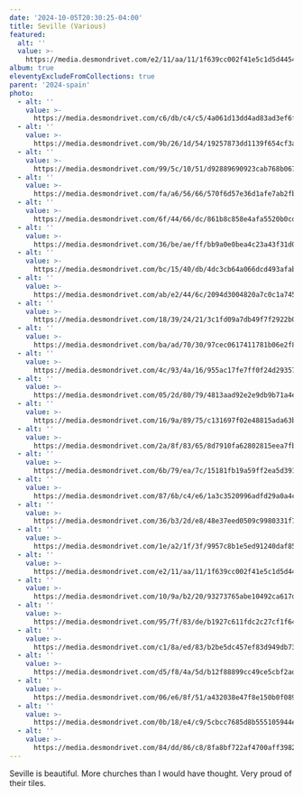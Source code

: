 ```yaml
---
date: '2024-10-05T20:30:25-04:00'
title: Seville (Various)
featured:
  alt: ''
  value: >-
    https://media.desmondrivet.com/e2/11/aa/11/1f639cc002f41e5c1d5d4454ea0e9034a3b987a4314ed440315b7db0.jpg
album: true
eleventyExcludeFromCollections: true
parent: '2024-spain'
photo:
  - alt: ''
    value: >-
      https://media.desmondrivet.com/c6/db/c4/c5/4a061d13dd4ad83ad3ef6f07312c289c9bd33a1db73bebaf68cd1c18.jpg
  - alt: ''
    value: >-
      https://media.desmondrivet.com/9b/26/1d/54/19257873dd1139f654cf3a78d371d17cba61581f3c1aea6e692ddab1.jpg
  - alt: ''
    value: >-
      https://media.desmondrivet.com/99/5c/10/51/d92889690923cab768b067929bf819718c52654cad59156c28a78004.jpg
  - alt: ''
    value: >-
      https://media.desmondrivet.com/fa/a6/56/66/570f6d57e36d1afe7ab2fb015430e36c86c2812428340b91eed6c313.jpg
  - alt: ''
    value: >-
      https://media.desmondrivet.com/6f/44/66/dc/861b8c858e4afa5520b0cd35bd5f4788fb09e5ebe7a0662a74eba330.jpg
  - alt: ''
    value: >-
      https://media.desmondrivet.com/36/be/ae/ff/bb9a0e0bea4c23a43f31d02bf334fc19afd16760b453a883f19b9b4c.jpg
  - alt: ''
    value: >-
      https://media.desmondrivet.com/bc/15/40/db/4dc3cb64a066dcd493afabf5f9ed55e2bd3efb23310d91613dfdf416.jpg
  - alt: ''
    value: >-
      https://media.desmondrivet.com/ab/e2/44/6c/2094d3004820a7c0c1a7457890335db2b97df9730ae9ee34c3a86b1c.jpg
  - alt: ''
    value: >-
      https://media.desmondrivet.com/18/39/24/21/3c1fd09a7db49f7f2922b066bc562473520b410229223eb39a3254bc.jpg
  - alt: ''
    value: >-
      https://media.desmondrivet.com/ba/ad/70/30/97cec0617411781b06e2f83770fcd62e64b68e0dcb721a7dc66ecc3c.jpg
  - alt: ''
    value: >-
      https://media.desmondrivet.com/4c/93/4a/16/955ac17fe7ff0f24d29357533a2ff124a93cae3c5cadc4c165e53fa7.jpg
  - alt: ''
    value: >-
      https://media.desmondrivet.com/05/2d/80/79/4813aad92e2e9db9b71a4e50b674b9a87168f8cfa292f9c57a1c06f7.jpg
  - alt: ''
    value: >-
      https://media.desmondrivet.com/16/9a/89/75/c131697f02e48815ada63b6b2e34657173287e523dfbda90b9d0121d.jpg
  - alt: ''
    value: >-
      https://media.desmondrivet.com/2a/8f/83/65/8d7910fa62802815eea7fb766fbd60bbc813029c46dbf66d321a1ce8.jpg
  - alt: ''
    value: >-
      https://media.desmondrivet.com/6b/79/ea/7c/15181fb19a59ff2ea5d39118124a31814e07f7d71fcf0b48433ee10d.jpg
  - alt: ''
    value: >-
      https://media.desmondrivet.com/87/6b/c4/e6/1a3c3520996adfd29a0a4cac4c9fbaaffd9b3494381d7f259f40ee60.jpg
  - alt: ''
    value: >-
      https://media.desmondrivet.com/36/b3/2d/e8/48e37eed0509c9980331f76cd81e57b5e729d62a9a362fa5ef4ddbac.jpg
  - alt: ''
    value: >-
      https://media.desmondrivet.com/1e/a2/1f/3f/9957c8b1e5ed91240daf853e4145c7bf3aa3feacdd97518e59362c53.jpg
  - alt: ''
    value: >-
      https://media.desmondrivet.com/e2/11/aa/11/1f639cc002f41e5c1d5d4454ea0e9034a3b987a4314ed440315b7db0.jpg
  - alt: ''
    value: >-
      https://media.desmondrivet.com/10/9a/b2/20/93273765abe10492ca617d6918ba538bafe9e36724228b14d873866d.jpg
  - alt: ''
    value: >-
      https://media.desmondrivet.com/95/7f/83/de/b1927c611fdc2c27cf1f6467b3140b707fc75efbeb5e16b2fe262a42.jpg
  - alt: ''
    value: >-
      https://media.desmondrivet.com/c1/8a/ed/83/b2be5dc457ef83d949db735821083b0924aecadfec89bf11d2079731.jpg
  - alt: ''
    value: >-
      https://media.desmondrivet.com/d5/f8/4a/5d/b12f88899cc49ce5cbf2ad7eec1d6e3128116e05f406803827485bf1.jpg
  - alt: ''
    value: >-
      https://media.desmondrivet.com/06/e6/8f/51/a432038e47f8e150b0f089f01edc4355c62db1a9739c981dba1768e6.jpg
  - alt: ''
    value: >-
      https://media.desmondrivet.com/0b/18/e4/c9/5cbcc7685d8b555105944e2a421d1f9abccd02de16fab76b1b9850b1.jpg
  - alt: ''
    value: >-
      https://media.desmondrivet.com/84/dd/86/c8/8fa8bf722af4700aff398285ee4d63325b52c9efa4b9e0967c0152c1.jpg
---
```


Seville is beautiful.  More churches than I would have thought.  Very proud of their tiles.
